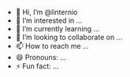 - 👋 Hi, I’m @linternio
- 👀 I’m interested in ...
- 🌱 I’m currently learning ...
- 💞️ I’m looking to collaborate on ...
- 📫 How to reach me ...
- 😄 Pronouns: ...
- ⚡ Fun fact: ...

<!---
linternio/linternio is a ✨ special ✨ repository because its `README.md` (this file) appears on your GitHub profile.
You can click the Preview link to take a look at your changes.
--->
